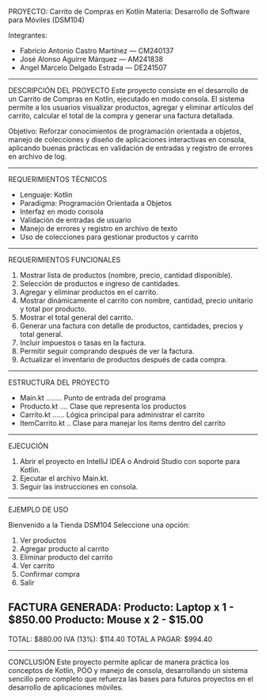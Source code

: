 PROYECTO: Carrito de Compras en Kotlin
Materia: Desarrollo de Software para Móviles (DSM104)

Integrantes:
- Fabricio Antonio Castro Martínez — CM240137
- José Alonso Aguirre Márquez — AM241838
- Angel Marcelo Delgado Estrada — DE241507

-----------------------------------------
DESCRIPCIÓN DEL PROYECTO
Este proyecto consiste en el desarrollo de un Carrito de Compras en Kotlin, ejecutado en modo consola.
El sistema permite a los usuarios visualizar productos, agregar y eliminar artículos del carrito,
calcular el total de la compra y generar una factura detallada.

Objetivo:
Reforzar conocimientos de programación orientada a objetos, manejo de colecciones
y diseño de aplicaciones interactivas en consola, aplicando buenas prácticas
en validación de entradas y registro de errores en archivo de log.

-----------------------------------------
REQUERIMIENTOS TÉCNICOS
- Lenguaje: Kotlin
- Paradigma: Programación Orientada a Objetos
- Interfaz en modo consola
- Validación de entradas de usuario
- Manejo de errores y registro en archivo de texto
- Uso de colecciones para gestionar productos y carrito

-----------------------------------------
REQUERIMIENTOS FUNCIONALES
1. Mostrar lista de productos (nombre, precio, cantidad disponible).
2. Selección de productos e ingreso de cantidades.
3. Agregar y eliminar productos en el carrito.
4. Mostrar dinámicamente el carrito con nombre, cantidad, precio unitario y total por producto.
5. Mostrar el total general del carrito.
6. Generar una factura con detalle de productos, cantidades, precios y total general.
7. Incluir impuestos o tasas en la factura.
8. Permitir seguir comprando después de ver la factura.
9. Actualizar el inventario de productos después de cada compra.

-----------------------------------------
ESTRUCTURA DEL PROYECTO
- Main.kt ........ Punto de entrada del programa
- Producto.kt .... Clase que representa los productos
- Carrito.kt ...... Lógica principal para administrar el carrito
- ItemCarrito.kt .. Clase para manejar los ítems dentro del carrito

-----------------------------------------
EJECUCIÓN
1. Abrir el proyecto en IntelliJ IDEA o Android Studio con soporte para Kotlin.
2. Ejecutar el archivo Main.kt.
3. Seguir las instrucciones en consola.

-----------------------------------------
EJEMPLO DE USO

Bienvenido a la Tienda DSM104
Seleccione una opción:
1. Ver productos
2. Agregar producto al carrito
3. Eliminar producto del carrito
4. Ver carrito
5. Confirmar compra
6. Salir

FACTURA GENERADA:
Producto: Laptop x 1 - $850.00
Producto: Mouse x 2 - $15.00
---------------------------
TOTAL: $880.00
IVA (13%): $114.40
TOTAL A PAGAR: $994.40

-----------------------------------------
CONCLUSIÓN
Este proyecto permite aplicar de manera práctica los conceptos de Kotlin, POO y manejo de consola,
desarrollando un sistema sencillo pero completo que refuerza las bases para futuros proyectos
en el desarrollo de aplicaciones móviles.
